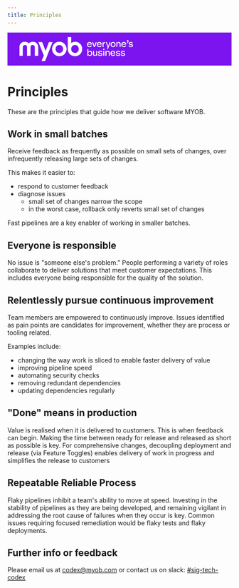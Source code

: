 ```yaml
---
title: Principles
---
```


![MYOB Banner](../../assets/images/myob-banner.png)

<!-- confluence-page-id: 9293661764 -->
# Principles

These are the principles that guide how we deliver software MYOB.

## Work in small batches

Receive feedback as frequently as possible on small sets of changes, over infrequently releasing large sets of changes.

This makes it easier to:

- respond to customer feedback
- diagnose issues
  - small set of changes narrow the scope
  - in the worst case, rollback only reverts small set of changes

Fast pipelines are a key enabler of working in smaller batches.

## Everyone is responsible

No issue is "someone else's problem." People performing a variety of roles collaborate to deliver solutions that meet customer expectations. This includes everyone being responsible for the quality of the solution.

## Relentlessly pursue continuous improvement

Team members are empowered to continuously improve. Issues identified as pain points are candidates for improvement, whether they are process or tooling related.

Examples include:

- changing the way work is sliced to enable faster delivery of value
- improving pipeline speed
- automating security checks
- removing redundant dependencies
- updating dependencies regularly

## "Done" means in production

Value is realised when it is delivered to customers. This is when feedback can begin. Making the time between ready for release and released as short as possible is key. For comprehensive changes, decoupling deployment and release (via Feature Toggles) enables delivery of work in progress and simplifies the release to customers

## Repeatable Reliable Process

Flaky pipelines inhibit a team's ability to move at speed. Investing in the stability of pipelines as they are being developed, and remaining vigilant in addressing the root cause of failures when they occur is key. Common issues requiring focused remediation would be flaky tests and flaky deployments.

## Further info or feedback

Please email us at <codex@myob.com> or contact us on slack: [#sig-tech-codex](https://myob.slack.com/archives/C02N8ADPGUX)
